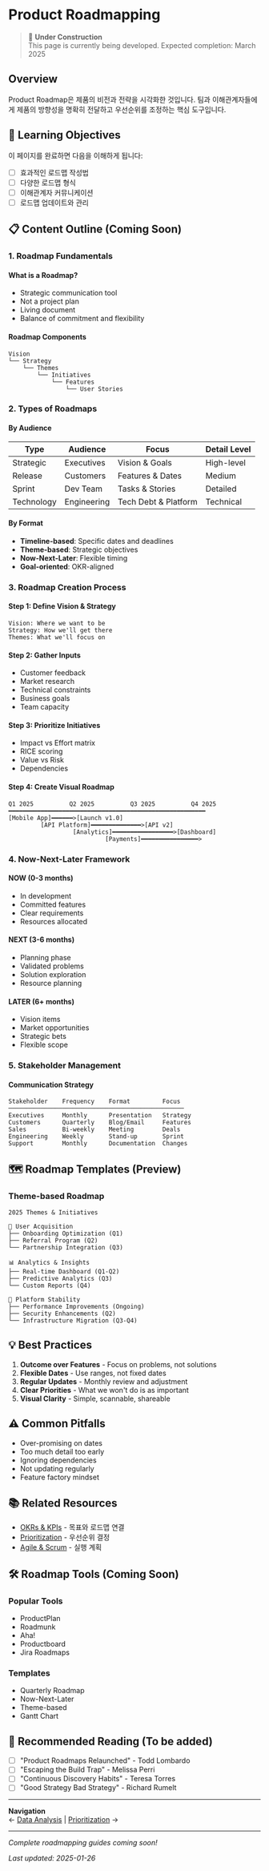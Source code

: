 # Product Roadmapping

> 🚧 **Under Construction**  
> This page is currently being developed. Expected completion: March 2025

## Overview

Product Roadmap은 제품의 비전과 전략을 시각화한 것입니다. 팀과 이해관계자들에게 제품의 방향성을 명확히 전달하고 우선순위를 조정하는 핵심 도구입니다.

## 🎯 Learning Objectives

이 페이지를 완료하면 다음을 이해하게 됩니다:
- [ ] 효과적인 로드맵 작성법
- [ ] 다양한 로드맵 형식
- [ ] 이해관계자 커뮤니케이션
- [ ] 로드맵 업데이트와 관리

## 📋 Content Outline (Coming Soon)

### 1. Roadmap Fundamentals

#### What is a Roadmap?
- Strategic communication tool
- Not a project plan
- Living document
- Balance of commitment and flexibility

#### Roadmap Components
```
Vision
└── Strategy
    └── Themes
        └── Initiatives
            └── Features
                └── User Stories
```

### 2. Types of Roadmaps

#### By Audience
| Type | Audience | Focus | Detail Level |
|------|----------|-------|--------------|
| Strategic | Executives | Vision & Goals | High-level |
| Release | Customers | Features & Dates | Medium |
| Sprint | Dev Team | Tasks & Stories | Detailed |
| Technology | Engineering | Tech Debt & Platform | Technical |

#### By Format
- **Timeline-based**: Specific dates and deadlines
- **Theme-based**: Strategic objectives
- **Now-Next-Later**: Flexible timing
- **Goal-oriented**: OKR-aligned

### 3. Roadmap Creation Process

#### Step 1: Define Vision & Strategy
```
Vision: Where we want to be
Strategy: How we'll get there
Themes: What we'll focus on
```

#### Step 2: Gather Inputs
- Customer feedback
- Market research
- Technical constraints
- Business goals
- Team capacity

#### Step 3: Prioritize Initiatives
- Impact vs Effort matrix
- RICE scoring
- Value vs Risk
- Dependencies

#### Step 4: Create Visual Roadmap
```
Q1 2025          Q2 2025          Q3 2025          Q4 2025
━━━━━━━━━━━━━━━━━━━━━━━━━━━━━━━━━━━━━━━━━━━━━━━━━━━━━━━
[Mobile App]━━━━━━>[Launch v1.0]
         [API Platform]━━━━━━━━━━━━━━>[API v2]
                  [Analytics]━━━━━━━━━━━━━━━━━>[Dashboard]
                           [Payments]━━━━━━━━━━━━━━━━>
```

### 4. Now-Next-Later Framework

#### NOW (0-3 months)
- In development
- Committed features
- Clear requirements
- Resources allocated

#### NEXT (3-6 months)
- Planning phase
- Validated problems
- Solution exploration
- Resource planning

#### LATER (6+ months)
- Vision items
- Market opportunities
- Strategic bets
- Flexible scope

### 5. Stakeholder Management

#### Communication Strategy
```
Stakeholder    Frequency    Format         Focus
─────────────────────────────────────────────────
Executives     Monthly      Presentation   Strategy
Customers      Quarterly    Blog/Email     Features
Sales          Bi-weekly    Meeting        Deals
Engineering    Weekly       Stand-up       Sprint
Support        Monthly      Documentation  Changes
```

## 🗺 Roadmap Templates (Preview)

### Theme-based Roadmap
```
2025 Themes & Initiatives

🎯 User Acquisition
├── Onboarding Optimization (Q1)
├── Referral Program (Q2)
└── Partnership Integration (Q3)

📊 Analytics & Insights
├── Real-time Dashboard (Q1-Q2)
├── Predictive Analytics (Q3)
└── Custom Reports (Q4)

🔧 Platform Stability
├── Performance Improvements (Ongoing)
├── Security Enhancements (Q2)
└── Infrastructure Migration (Q3-Q4)
```

## 💡 Best Practices

1. **Outcome over Features** - Focus on problems, not solutions
2. **Flexible Dates** - Use ranges, not fixed dates
3. **Regular Updates** - Monthly review and adjustment
4. **Clear Priorities** - What we won't do is as important
5. **Visual Clarity** - Simple, scannable, shareable

## ⚠️ Common Pitfalls

- Over-promising on dates
- Too much detail too early
- Ignoring dependencies
- Not updating regularly
- Feature factory mindset

## 📚 Related Resources

- [OKRs & KPIs](../methods/okrs-kpis.md) - 목표와 로드맵 연결
- [Prioritization](prioritization.md) - 우선순위 결정
- [Agile & Scrum](../methods/agile-scrum.md) - 실행 계획

## 🛠 Roadmap Tools (Coming Soon)

### Popular Tools
- ProductPlan
- Roadmunk
- Aha!
- Productboard
- Jira Roadmaps

### Templates
- Quarterly Roadmap
- Now-Next-Later
- Theme-based
- Gantt Chart

## 📖 Recommended Reading (To be added)

- [ ] "Product Roadmaps Relaunched" - Todd Lombardo
- [ ] "Escaping the Build Trap" - Melissa Perri
- [ ] "Continuous Discovery Habits" - Teresa Torres
- [ ] "Good Strategy Bad Strategy" - Richard Rumelt

---

**Navigation**  
← [Data Analysis](data-analysis.md) | [Prioritization](prioritization.md) →

---

*Complete roadmapping guides coming soon!*

*Last updated: 2025-01-26*

